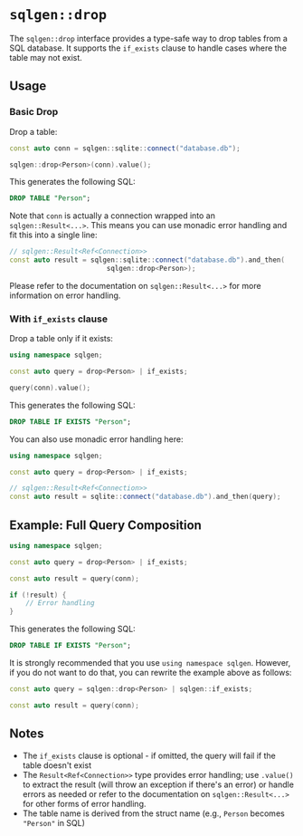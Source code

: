 # `sqlgen::drop` 

The `sqlgen::drop` interface provides a type-safe way to drop tables from a SQL database. It supports the `if_exists` clause to handle cases where the table may not exist.

## Usage

### Basic Drop

Drop a table:

```cpp
const auto conn = sqlgen::sqlite::connect("database.db");

sqlgen::drop<Person>(conn).value();
```

This generates the following SQL:

```sql
DROP TABLE "Person";
```

Note that `conn` is actually a connection wrapped into an `sqlgen::Result<...>`.
This means you can use monadic error handling and fit this into a single line:

```cpp
// sqlgen::Result<Ref<Connection>>
const auto result = sqlgen::sqlite::connect("database.db").and_then(
                        sqlgen::drop<Person>);
```

Please refer to the documentation on `sqlgen::Result<...>` for more information on error handling.

### With `if_exists` clause

Drop a table only if it exists:

```cpp
using namespace sqlgen;

const auto query = drop<Person> | if_exists;

query(conn).value();
```

This generates the following SQL:

```sql
DROP TABLE IF EXISTS "Person";
```

You can also use monadic error handling here:

```cpp
using namespace sqlgen;

const auto query = drop<Person> | if_exists;

// sqlgen::Result<Ref<Connection>>
const auto result = sqlite::connect("database.db").and_then(query);
```

## Example: Full Query Composition

```cpp
using namespace sqlgen;

const auto query = drop<Person> | if_exists;

const auto result = query(conn);

if (!result) {
    // Error handling
}
```

This generates the following SQL:

```sql
DROP TABLE IF EXISTS "Person";
```

It is strongly recommended that you use `using namespace sqlgen`. However,
if you do not want to do that, you can rewrite the example above as follows:

```cpp
const auto query = sqlgen::drop<Person> | sqlgen::if_exists;

const auto result = query(conn);
```

## Notes

- The `if_exists` clause is optional - if omitted, the query will fail if the table doesn't exist
- The `Result<Ref<Connection>>` type provides error handling; use `.value()` to extract the result (will throw an exception if there's an error) or handle errors as needed or refer to the documentation on `sqlgen::Result<...>` for other forms of error handling.
- The table name is derived from the struct name (e.g., `Person` becomes `"Person"` in SQL)

